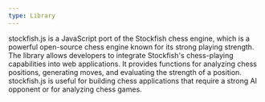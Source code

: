 ```yaml
---
type: Library
---
```


stockfish.js is a JavaScript port of the Stockfish chess engine, which is a powerful open-source chess engine known for its strong playing strength. The library allows developers to integrate Stockfish's chess-playing capabilities into web applications. It provides functions for analyzing chess positions, generating moves, and evaluating the strength of a position. stockfish.js is useful for building chess applications that require a strong AI opponent or for analyzing chess games.
